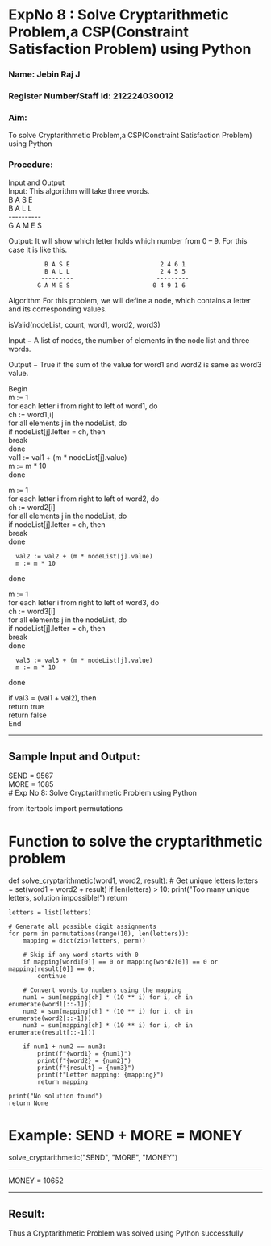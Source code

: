 <h1>ExpNo 8 : Solve Cryptarithmetic Problem,a CSP(Constraint Satisfaction Problem) using Python</h1> 
<h3>Name:  Jebin Raj J
<h3>Register Number/Staff Id:  212224030012
<H3>Aim:</H3>
<p>
    To solve Cryptarithmetic Problem,a CSP(Constraint Satisfaction Problem) using Python
</p>
<h3>Procedure:</h3>
Input and Output
<br>Input:
This algorithm will take three words.
<br> B A S E<br>
    B A L L<br>
           ----------<br>
           G A M E S<br>

Output:
It will show which letter holds which number from 0 – 9.
For this case it is like this.

              B A S E                         2 4 6 1
              B A L L                         2 4 5 5
             ---------                       ---------
            G A M E S                       0 4 9 1 6
Algorithm
For this problem, we will define a node, which contains a letter and its corresponding values.<br>

isValid(nodeList, count, word1, word2, word3)<br>

Input − A list of nodes, the number of elements in the node list and three words.<br>

Output − True if the sum of the value for word1 and word2 is same as word3 value.<br>

Begin<br>
   m := 1<br>
   for each letter i from right to left of word1, do<br>
      ch := word1[i]<br>
      for all elements j in the nodeList, do<br>
         if nodeList[j].letter = ch, then<br>
            break<br>
      done<br>
      val1 := val1 + (m * nodeList[j].value)<br>
      m := m * 10<br>
   done<br>

   m := 1<br>
   for each letter i from right to left of word2, do<br>
      ch := word2[i]<br>
      for all elements j in the nodeList, do<br>
         if nodeList[j].letter = ch, then<br>
            break<br>
      done<br>

      val2 := val2 + (m * nodeList[j].value)
      m := m * 10
   done<br>

   m := 1<br>
   for each letter i from right to left of word3, do<br>
      ch := word3[i]<br>
      for all elements j in the nodeList, do<br>
         if nodeList[j].letter = ch, then<br>
            break<br>
      done<br>

      val3 := val3 + (m * nodeList[j].value)
      m := m * 10
   done<br>

   if val3 = (val1 + val2), then<br>
      return true<br>
   return false<br>
End<br>
<hr>
<h2>Sample Input and Output:</h2>
SEND = 9567<br>
MORE = 1085<br>
# Exp No 8: Solve Cryptarithmetic Problem using Python

from itertools import permutations

# Function to solve the cryptarithmetic problem
def solve_cryptarithmetic(word1, word2, result):
    # Get unique letters
    letters = set(word1 + word2 + result)
    if len(letters) > 10:
        print("Too many unique letters, solution impossible!")
        return
    
    letters = list(letters)
    
    # Generate all possible digit assignments
    for perm in permutations(range(10), len(letters)):
        mapping = dict(zip(letters, perm))
        
        # Skip if any word starts with 0
        if mapping[word1[0]] == 0 or mapping[word2[0]] == 0 or mapping[result[0]] == 0:
            continue
        
        # Convert words to numbers using the mapping
        num1 = sum(mapping[ch] * (10 ** i) for i, ch in enumerate(word1[::-1]))
        num2 = sum(mapping[ch] * (10 ** i) for i, ch in enumerate(word2[::-1]))
        num3 = sum(mapping[ch] * (10 ** i) for i, ch in enumerate(result[::-1]))
        
        if num1 + num2 == num3:
            print(f"{word1} = {num1}")
            print(f"{word2} = {num2}")
            print(f"{result} = {num3}")
            print(f"Letter mapping: {mapping}")
            return mapping
    
    print("No solution found")
    return None

# Example: SEND + MORE = MONEY
solve_cryptarithmetic("SEND", "MORE", "MONEY")

<hr>
MONEY = 10652<br>
<hr>
<h2>Result:</h2>
<p> Thus a Cryptarithmetic Problem was solved using Python successfully</p>
